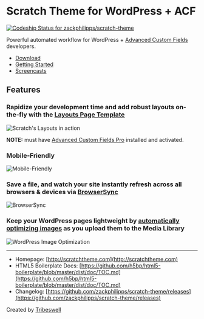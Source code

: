 # Scratch Theme for WordPress + ACF

[ ![Codeship Status for zackphilipps/scratch-theme](https://codeship.com/projects/e3e8c2e0-9db0-0132-4699-4ef4301ddd41/status?branch=master)](https://codeship.com/projects/64584)

Powerful automated workflow for WordPress + [Advanced Custom Fields](http://advancedcustomfields.com) developers.

- [Download](https://github.com/zackphilipps/scratch-theme/archive/master.zip)
- [Getting Started](http://scratchtheme.com/getting-started.html)
- [Screencasts](http://scratchtheme.com/screencasts.html)

## Features

### Rapidize your development time and add robust layouts on-the-fly with the [Layouts Page Template](http://scratchtheme.com/docs/advanced/#layouts)

![Scratch's Layouts in action](http://scratchtheme.com/assets/img/marketing-page-slower.gif)

**NOTE:** must have [Advanced Custom Fields Pro](http://www.advancedcustomfields.com/pro) installed and activated.

### Mobile-Friendly

![Mobile-Friendly](http://scratchtheme.com/assets/img/mobile.gif)

### Save a file, and watch your site instantly refresh across all browsers & devices via [BrowserSync](http://www.browsersync.io/)

![BrowserSync](http://scratchtheme.com/assets/img/browsersync.gif)

### Keep your WordPress pages lightweight by [automatically optimizing images](https://github.com/gruntjs/grunt-contrib-imagemin) as you upload them to the Media Library

![WordPress Image Optimization](http://scratchtheme.com/assets/img/imagemin.gif)

---

- Homepage: [http://scratchtheme.com](http://scratchtheme.com)
- HTML5 Boilerplate Docs: [https://github.com/h5bp/html5-boilerplate/blob/master/dist/doc/TOC.md](https://github.com/h5bp/html5-boilerplate/blob/master/dist/doc/TOC.md)
- Changelog: [https://github.com/zackphilipps/scratch-theme/releases](https://github.com/zackphilipps/scratch-theme/releases)

Created by [Tribeswell](http://tribeswell.com)
